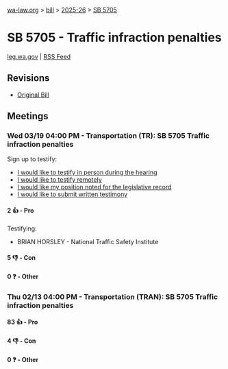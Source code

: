 [wa-law.org](/) > [bill](/bill/) > [2025-26](/bill/2025-26/) > [SB 5705](/bill/2025-26/sb/5705/)

# SB 5705 - Traffic infraction penalties
[leg.wa.gov](https://app.leg.wa.gov/billsummary?BillNumber=5705&Year=2025&Initiative=false) | [RSS Feed](./rss.xml)

## Revisions
* [Original Bill](1/)

## Meetings
### Wed 03/19 04:00 PM - Transportation (TR): SB 5705 Traffic infraction penalties
Sign up to testify:
* [I would like to testify in person during the hearing](https://app.leg.wa.gov/csi/Testifier/Add?chamber=House&mId=33028&aId=165709&caId=26546&tId=1)
* [I would like to testify remotely](https://app.leg.wa.gov/csi/Testifier/Add?chamber=House&mId=33028&aId=165709&caId=26546&tId=2)
* [I would like my position noted for the legislative record](https://app.leg.wa.gov/csi/Testifier/Add?chamber=House&mId=33028&aId=165709&caId=26546&tId=3)
* [I would like to submit written testimony](https://app.leg.wa.gov/csi/Testifier/Add?chamber=House&mId=33028&aId=165709&caId=26546&tId=4)

#### 2 👍 - Pro
Testifying:
* BRIAN HORSLEY - National Traffic Safety Institute

#### 5 👎 - Con

#### 0 ❓ - Other

### Thu 02/13 04:00 PM - Transportation (TRAN): SB 5705 Traffic infraction penalties
#### 83 👍 - Pro

#### 4 👎 - Con

#### 0 ❓ - Other
